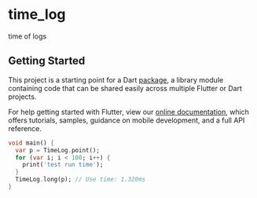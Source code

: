 # time_log

time of logs

## Getting Started

This project is a starting point for a Dart
[package](https://flutter.dev/developing-packages/),
a library module containing code that can be shared easily across
multiple Flutter or Dart projects.

For help getting started with Flutter, view our 
[online documentation](https://flutter.dev/docs), which offers tutorials, 
samples, guidance on mobile development, and a full API reference.


```dart
void main() {
  var p = TimeLog.point();
  for (var i; i < 100; i++) {
    print('test run time');
  }
  TimeLog.long(p); // Use time: 1.320ms
}
```